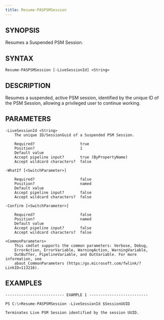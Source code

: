 ```yaml
---
title: Resume-PASPSMSession
---
```


## SYNOPSIS

Resumes a Suspended PSM Session.

## SYNTAX

    Resume-PASPSMSession [-LiveSessionId] <String>

## DESCRIPTION

Resumes a suspended, active PSM session, identified by the unique ID of the PSM Session, allowing a privileged user to continue working.

## PARAMETERS

    -LiveSessionId <String>
        The unique ID/SessionGuid of a Suspended PSM Session.

        Required?                    true
        Position?                    1
        Default value
        Accept pipeline input?       true (ByPropertyName)
        Accept wildcard characters?  false

    -WhatIf [<SwitchParameter>]

        Required?                    false
        Position?                    named
        Default value
        Accept pipeline input?       false
        Accept wildcard characters?  false

    -Confirm [<SwitchParameter>]

        Required?                    false
        Position?                    named
        Default value
        Accept pipeline input?       false
        Accept wildcard characters?  false

    <CommonParameters>
        This cmdlet supports the common parameters: Verbose, Debug,
        ErrorAction, ErrorVariable, WarningAction, WarningVariable,
        OutBuffer, PipelineVariable, and OutVariable. For more information, see
        about_CommonParameters (https:/go.microsoft.com/fwlink/?LinkID=113216).

## EXAMPLES

    -------------------------- EXAMPLE 1 --------------------------

    PS C:\>Resume-PASPSMSession -LiveSessionId $SessionUUID

    Terminates Live PSM Session identified by the session UUID.
